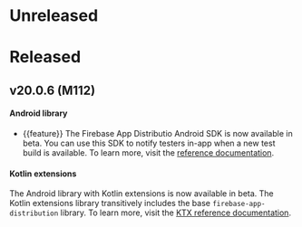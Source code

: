 # Unreleased

# Released

## v20.0.6 (M112)

#### Android library
* {{feature}} The Firebase App Distributio Android SDK is now available in beta. You
  can use this SDK to notify testers in-app when a new test build is available.
  To learn more, visit the
  [reference documentation](https://firebase.google.com/docs/reference/android/com/google/firebase/appdistribution/package-summary).

#### Kotlin extensions
The Android library with Kotlin extensions is now available in
beta. The Kotlin extensions library transitively includes the base
`firebase-app-distribution` library. To learn more, visit the
[KTX reference documentation](https://firebase.google.com/docs/reference/kotlin/com/google/firebase/appdistribution/ktx/package-summary).
